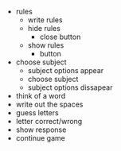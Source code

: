 - rules
  - write rules
  - hide rules
    - close button
  - show rules
    - button
- choose subject
    - subject options appear
    - choose subject
    - subject options dissapear
- think of a word
- write out the spaces
- guess letters
- letter correct/wrong
- show response
- continue game
